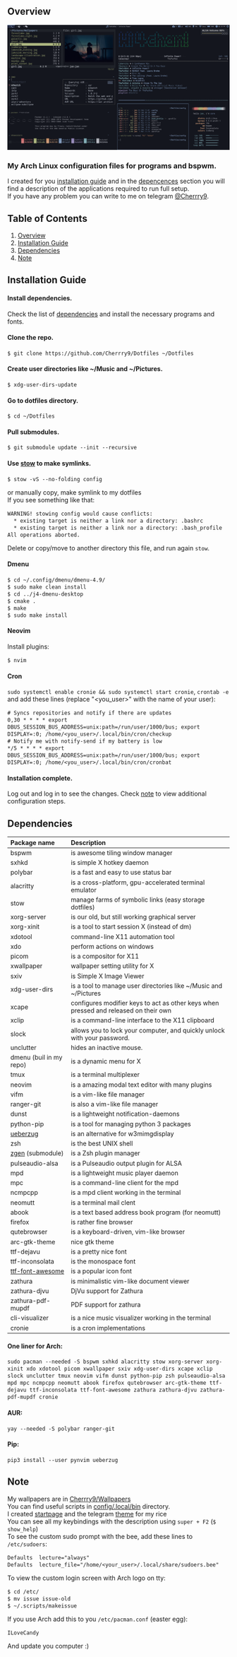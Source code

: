 ## Overview
![screenshot](screenshot.jpg)
### My Arch Linux configuration files for programs and bspwm.
I created for you [installation guide](#Installation-guide) and in the [depencences](#dependencies) section you will find a description of the applications required to run full setup.<br>
If you have any problem you can write to me on telegram [@Cherrry9](https://t.me/Cherrry9).
## Table of Contents
1. [Overview](#Overview)
1. [Installation Guide](#Installation-guide)
1. [Dependencies](#dependencies)
1. [Note](#note)
## Installation Guide
#### Install dependencies.
Check the list of [dependencies](#dependencies) and install the necessary programs and fonts.
#### Clone the repo.
```
$ git clone https://github.com/Cherrry9/Dotfiles ~/Dotfiles
```
#### Create user directories like ~/Music and ~/Pictures.
```
$ xdg-user-dirs-update
```
#### Go to dotfiles directory.
```
$ cd ~/Dotfiles
```
#### Pull submodules.
```
$ git submodule update --init --recursive
```
#### Use [stow](https://www.gnu.org/software/stow/) to make symlinks.
```
$ stow -vS --no-folding config
```
or manually copy, make symlink to my dotfiles<br/>
If you see something like that:
```
WARNING! stowing config would cause conflicts:
  * existing target is neither a link nor a directory: .bashrc
  * existing target is neither a link nor a directory: .bash_profile
All operations aborted.
```
Delete or copy/move to another directory this file, and run again `stow`.
#### Dmenu
```
$ cd ~/.config/dmenu/dmenu-4.9/
$ sudo make clean install
$ cd ../j4-dmenu-desktop
$ cmake .
$ make
$ sudo make install
```
#### Neovim
Install plugins:
```
$ nvim
```
#### Cron
`sudo systemctl enable cronie && sudo systemctl start cronie`, `crontab -e` and add these lines (replace "<you_user>" with the name of your user):
```
# Syncs repositories and notify if there are updates
0,30 * * * * export DBUS_SESSION_BUS_ADDRESS=unix:path=/run/user/1000/bus; export DISPLAY=:0; /home/<you_user>/.local/bin/cron/checkup
# Notify me with notify-send if my battery is low
*/5 * * * * export DBUS_SESSION_BUS_ADDRESS=unix:path=/run/user/1000/bus; export DISPLAY=:0; /home/<you_user>/.local/bin/cron/cronbat
```

#### Installation complete.
Log out and log in to see the changes. Check [note](#note) to view additional configuration steps.
## Dependencies
Package name | Description
:--- | :---
bspwm | is awesome tiling window manager
sxhkd | is simple X hotkey daemon
polybar | is a fast and easy to use status bar
alacritty | is a cross-platform, gpu-accelerated terminal emulator
stow | manage farms of symbolic links (easy storage dotfiles)
xorg-server | is our old, but still working graphical server
xorg-xinit | is a tool to start session X (instead of dm)
xdotool | command-line X11 automation tool
xdo | perform actions on windows
picom | is a compositor for X11
xwallpaper | wallpaper setting utility for X
sxiv | is Simple X Image Viewer
xdg-user-dirs |	is a tool to manage user directories like ~/Music and ~/Pictures
xcape | configures modifier keys to act as other keys when pressed and released on their own
xclip | is a command-line interface to the X11 clipboard
slock | allows you to lock your computer, and quickly unlock with your password.
unclutter | hides an inactive mouse.
dmenu (buil in my repo) | is a dynamic menu for X
tmux | is a terminal multiplexer
neovim | is a amazing modal text editor with many plugins
vifm | is a vim-like file manager
ranger-git | is also a vim-like file manager
dunst | is a lightweight notification-daemons
python-pip | is a tool for managing python 3 packages
[ueberzug] | is an alternative for w3mimgdisplay
zsh | is the best UNIX shell
[zgen] (submodule) | is a Zsh plugin manager
pulseaudio-alsa | is a Pulseaudio output plugin for ALSA
mpd | is a lightweight music player daemon
mpc | is a command-line client for the mpd
ncmpcpp | is a mpd client working in the terminal
neomutt | is a terminal mail clent
abook | is a text based address book program (for neomutt)
firefox | is rather fine browser
qutebrowser | is a keyboard-driven, vim-like browser
arc-gtk-theme | nice gtk theme
ttf-dejavu | is a pretty nice font
ttf-inconsolata | is the monospace font
[ttf-font-awesome] | is a popular icon font
zathura | is minimalistic vim-like document viewer
zathura-djvu | DjVu support for Zathura
zathura-pdf-mupdf | PDF support for zathura
cli-visualizer | is a nice music visualizer working in the terminal
cronie | is a cron implementations

#### One liner for Arch:
```
sudo pacman --needed -S bspwm sxhkd alacritty stow xorg-server xorg-xinit xdo xdotool picom xwallpaper sxiv xdg-user-dirs xcape xclip slock unclutter tmux neovim vifm dunst python-pip zsh pulseaudio-alsa mpd mpc ncmpcpp neomutt abook firefox qutebrowser arc-gtk-theme ttf-dejavu ttf-inconsolata ttf-font-awesome zathura zathura-djvu zathura-pdf-mupdf cronie
```
#### AUR:
```
yay --needed -S polybar ranger-git
```
#### Pip:
```
pip3 install --user pynvim ueberzug
```
[ueberzug]: https://github.com/seebye/ueberzug
[ttf-font-awesome]: https://fontawesome.com/download
[zgen]: https://github.com/tarjoilija/zgen
## Note
My wallpapers are in [Cherrry9/Wallpapers](https://github.com/Cherrry9/Wallpapers)<br>
You can find useful scripts in [config/.local/bin](config/.local/bin) directory.<br>
I created [startpage](https://github.com/Cherrry9/startpage) and the telegram [theme](config/.local/share/TelegramDesktop/Iceberg.tdesktop-theme) for my rice<br>
You can see all my keybindings with the description using `super + F2` (`$ show_help`)<br>
To see the custom sudo prompt with the bee, add these lines to `/etc/sudoers`:
```
Defaults  lecture="always"
Defaults  lecture_file="/home/<your_user>/.local/share/sudoers.bee"
```
To view the custom login screen with Arch logo on tty:
```
$ cd /etc/
$ mv issue issue-old
$ ~/.scripts/makeissue
```
If you use Arch add this to you `/etc/pacman.conf` (easter egg):
```
ILoveCandy
```
And update you computer :)
